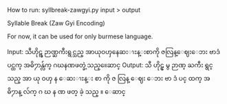 How to run: syllbreak-zawgyi.py input > output

Syllable Break (Zaw Gyi Encoding)

For now, it can be used for only burmese language.

Input: သီဟိုဠ္မွ ဉာဏ္ႀကီးရွင္သည္ အာယုဝၯနေဆးၫႊန္းစာကို ဇလြန္ေဈးေဘး ဗာဒံပင္ထက္ အဓိ႒ာန္လ်က္ ဂဃနဏဖတ္ခဲ့သည္။ေဆာင္
Output: သီ ဟိုဠ္ မွ   ဉာဏ္ ႀကီး ရွင္ သည္   အာ ယု ဝၯ န ေဆးၫႊန္း စာ ကို   ဇ လြန္ ေဈး ေဘး   ဗာ ဒံ ပင္ ထက္   အ ဓိ႒ာန္ လ်က္   ဂ ဃ န ဏ ဖတ္ ခဲ့ သည္ ။ ေဆာင္ 
